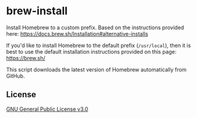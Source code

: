 # brew-install

Install Homebrew to a custom prefix. Based on the instructions provided here: https://docs.brew.sh/Installation#alternative-installs

If you'd like to install Homebrew to the default prefix (`/usr/local`), then it is best to use the default installation instructions provided on this page: https://brew.sh/

This script downloads the latest version of Homebrew automatically from GitHub.

## License

[GNU General Public License v3.0](LICENSE)
